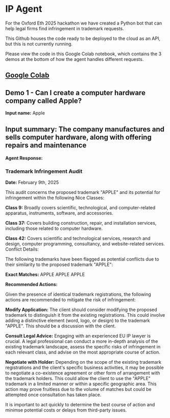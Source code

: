 # IP Agent
For the Oxford Eth 2025 hackathon we have created a Python bot that can help legal firms find infringement in trademark requests.

This Github houses the code ready to be deployed to the cloud as an API, but this is not currently running.

Please view the code in this Google Colab notebook, which contains the 3 demos at the bottom of how the agent handles different requests.

[Google Colab](https://colab.research.google.com/drive/1flKc7FvMSHKr6hqF4MB13d16IHkdw9bo?usp=sharing) 
---

## Demo 1 - Can I create a computer hardware company called Apple?

**Input name:** Apple

**Input summary:** The company manufactures and sells computer hardware, along with offering repairs and maintenance
---

#### Agent Response:

### Trademark Infringement Audit

**Date:** February 9th, 2025

This audit concerns the proposed trademark "APPLE" and its potential for infringement within the following Nice Classes:

**Class 9:** Broadly covers scientific, technological, and computer-related apparatus, instruments, software, and accessories.

**Class 37:** Covers building construction, repair, and installation services, including those related to computer hardware.

**Class 42:** Covers scientific and technological services, research and design, computer programming, consultancy, and website-related services.
Conflict Details:

The following trademarks have been flagged as potential conflicts due to their similarity to the proposed trademark "APPLE":

**Exact Matches:**
APPLE
APPLE
APPLE

**Recommended Actions:**

Given the presence of identical trademark registrations, the following actions are recommended to mitigate the risk of infringement:

**Modify Application:** The client should consider modifying the proposed trademark to distinguish it from the existing registrations. This could involve adding a distinctive element (word, logo, or design) to the trademark "APPLE". This should be a discussion with the client.

**Consult Legal Advice:** Engaging with an experienced EU IP lawyer is crucial. A legal professional can conduct a more in-depth analysis of the existing trademark landscape, assess the specific risks of infringement in each relevant class, and advise on the most appropriate course of action.

**Negotiate with Holder:** Depending on the scope of the existing trademark registrations and the client's specific business activities, it may be possible to negotiate a co-existence agreement or other form of arrangement with the trademark holders. This could allow the client to use the "APPLE" trademark in a limited manner or within a specific geographic area. This action may prove fruitless due to the volume of matches but could be attempted once consultation has taken place.

It is important to act quickly to determine the best course of action and minimse potential costs or delays from third-party issues.
